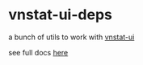 # vnstat-ui-deps

a bunch of utils to work with [vnstat-ui](https://github.com/AliBasicCoder/vnstat-ui)

see full docs [here](https://github.com/AliBasicCoder/vnstat-ui-deps/blob/master/docs/modules/_index_.md)
